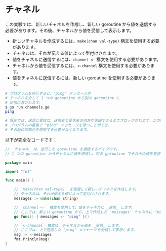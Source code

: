 # チャネル

この実験では、新しいチャネルを作成し、新しい goroutine から値を送信する必要があります。その後、チャネルから値を受信して表示します。

- 新しいチャネルを作成するには、`make(chan val-type)` 構文を使用する必要があります。
- チャネルは、それが伝える値によって型付けされます。
- 値をチャネルに送信するには、`channel <-` 構文を使用する必要があります。
- チャネルから値を受信するには、`<-channel` 構文を使用する必要があります。
- 値をチャネルに送信するには、新しい goroutine を使用する必要があります。

```sh
# プログラムを実行すると、"ping" メッセージが
# チャネルを介して 1 つの goroutine から別の goroutine に
# 正常に渡されます。
$ go run channels.go
ping

# 既定では、送信と受信は、送信者と受信者の両方が準備できるまでブロックされます。この特性により、
# プログラムの最後で "ping" メッセージを待つことができ、
# その他の同期化を使用する必要がなくなります。
```

以下が完全なコードです：

```go
// _チャネル_ は、並行した goroutine を接続するパイプです。
// 1 つの goroutine からチャネルに値を送信し、別の goroutine でそれらの値を受信することができます。

package main

import "fmt"

func main() {

	// `make(chan val-type)` を使用して新しいチャネルを作成します。
	// チャネルは、それが伝える値によって型付けされます。
	messages := make(chan string)

	// `channel <-` 構文を使用して、値をチャネルに _送信_ します。
	// ここでは、新しい goroutine から、上で作成した `messages` チャネルに "ping" を送信します。
	go func() { messages <- "ping" }()

	// `<-channel` 構文は、チャネルから値を _受信_ します。
	// ここでは、上で送信した "ping" メッセージを受信して表示します。
	msg := <-messages
	fmt.Println(msg)
}

```
